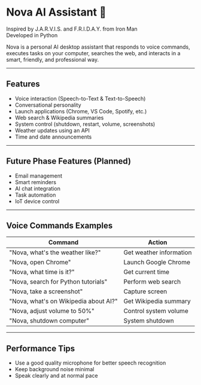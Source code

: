 # Nova AI Assistant 🤖

Inspired by J.A.R.V.I.S. and F.R.I.D.A.Y. from Iron Man  
Developed in Python

Nova is a personal AI desktop assistant that responds to voice commands, executes tasks on your computer, searches the web, and interacts in a smart, friendly, and professional way.

---

## Features
- Voice interaction (Speech-to-Text & Text-to-Speech)  
- Conversational personality  
- Launch applications (Chrome, VS Code, Spotify, etc.)  
- Web search & Wikipedia summaries  
- System control (shutdown, restart, volume, screenshots)  
- Weather updates using an API  
- Time and date announcements 

---

## Future Phase Features (Planned)
- Email management
- Smart reminders
- AI chat integration
- Task automation
- IoT device control
  
----

## Voice Commands Examples
| Command | Action |
|---------|---------|
| "Nova, what's the weather like?" | Get weather information |
| "Nova, open Chrome" | Launch Google Chrome |
| "Nova, what time is it?" | Get current time |
| "Nova, search for Python tutorials" | Perform web search |
| "Nova, take a screenshot" | Capture screen |
| "Nova, what's on Wikipedia about AI?" | Get Wikipedia summary |
| "Nova, adjust volume to 50%" | Control system volume |
| "Nova, shutdown computer" | System shutdown |

---

## Performance Tips
- Use a good quality microphone for better speech recognition
- Keep background noise minimal
- Speak clearly and at normal pace
